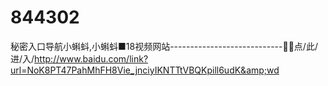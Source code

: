 # 844302
秘密入口导航小蝌蚪,小蝌蚪■18视频网站----------------------------🐩🐩点/此/进/入/http://www.baidu.com/link?url=NoK8PT47PahMhFH8Vie_jnciyIKNTTtVBQKpill6udK&amp;wd
